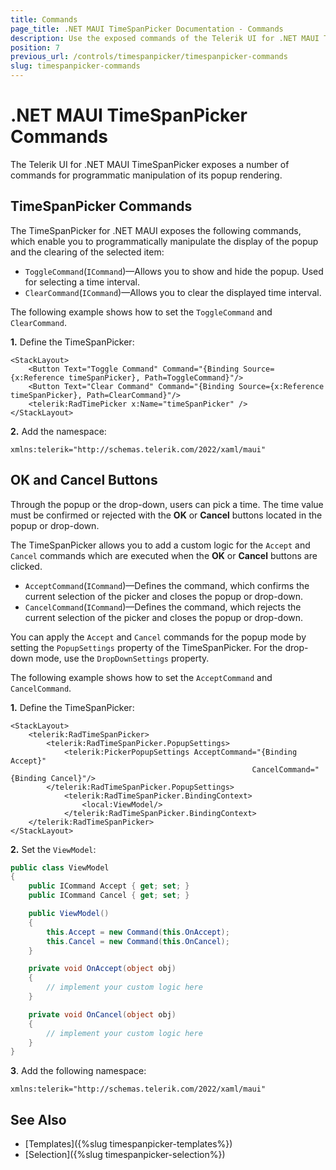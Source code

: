 ```yaml
---
title: Commands
page_title: .NET MAUI TimeSpanPicker Documentation - Commands
description: Use the exposed commands of the Telerik UI for .NET MAUI TimeSpanPicker to programmatically manipulate the display of its popup.
position: 7
previous_url: /controls/timespanpicker/timespanpicker-commands
slug: timespanpicker-commands
---
```


# .NET MAUI TimeSpanPicker Commands

The Telerik UI for .NET MAUI TimeSpanPicker exposes a number of commands for programmatic manipulation of its popup rendering.

## TimeSpanPicker Commands

The TimeSpanPicker for .NET MAUI exposes the following commands, which enable you to programmatically manipulate the display of the popup and the clearing of the selected item:

* `ToggleCommand`(`ICommand`)&mdash;Allows you to show and hide the popup. Used for selecting a time interval.
* `ClearCommand`(`ICommand`)&mdash;Allows you to clear the displayed time interval.

The following example shows how to set the `ToggleCommand` and `ClearCommand`.

**1.** Define the TimeSpanPicker:

```XAML
<StackLayout>
	<Button Text="Toggle Command" Command="{Binding Source={x:Reference timeSpanPicker}, Path=ToggleCommand}"/>
	<Button Text="Clear Command" Command="{Binding Source={x:Reference timeSpanPicker}, Path=ClearCommand}"/>
	<telerik:RadTimePicker x:Name="timeSpanPicker" />
</StackLayout>
```

**2.** Add the namespace:

```XAML
xmlns:telerik="http://schemas.telerik.com/2022/xaml/maui"
```

## OK and Cancel Buttons

Through the popup or the drop-down, users can pick a time. The time value must be confirmed or rejected with the **OK** or **Cancel** buttons located in the popup or drop-down.

The TimeSpanPicker allows you to add a custom logic for the `Accept` and `Cancel` commands which are executed when the **OK** or **Cancel** buttons are clicked.

* `AcceptCommand`(`ICommand`)&mdash;Defines the command, which confirms the current selection of the picker and closes the popup or drop-down.
* `CancelCommand`(`ICommand`)&mdash;Defines the command, which rejects the current selection of the picker and closes the popup or drop-down.

You can apply the `Accept` and `Cancel` commands for the popup mode by setting the `PopupSettings` property of the TimeSpanPicker. For the drop-down mode, use the `DropDownSettings` property.

The following example shows how to set the `AcceptCommand` and `CancelCommand`.

**1.** Define the TimeSpanPicker:

```XAML
<StackLayout>
    <telerik:RadTimeSpanPicker>
        <telerik:RadTimeSpanPicker.PopupSettings>
            <telerik:PickerPopupSettings AcceptCommand="{Binding Accept}"
                                                      CancelCommand="{Binding Cancel}"/>
        </telerik:RadTimeSpanPicker.PopupSettings>
            <telerik:RadTimeSpanPicker.BindingContext>
                <local:ViewModel/>
            </telerik:RadTimeSpanPicker.BindingContext>
    </telerik:RadTimeSpanPicker>
</StackLayout>
```

**2.** Set the `ViewModel`:

```C#
public class ViewModel
{
    public ICommand Accept { get; set; }
    public ICommand Cancel { get; set; }

    public ViewModel()
    {
        this.Accept = new Command(this.OnAccept);
        this.Cancel = new Command(this.OnCancel);
    }

    private void OnAccept(object obj)
    {
        // implement your custom logic here
    }

    private void OnCancel(object obj)
    {
        // implement your custom logic here
    }
}
```

**3**. Add the following namespace:

```XAML
xmlns:telerik="http://schemas.telerik.com/2022/xaml/maui"
```


## See Also

- [Templates]({%slug timespanpicker-templates%})
- [Selection]({%slug timespanpicker-selection%})
